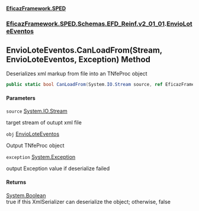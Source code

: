 #### [EficazFramework.SPED](EficazFrameworkSPED.md 'EficazFramework SPED')
### [EficazFramework.SPED.Schemas.EFD_Reinf.v2_01_01](EficazFramework.SPED.Schemas.EFD_Reinf.v2_01_01.md 'EficazFramework.SPED.Schemas.EFD_Reinf.v2_01_01').[EnvioLoteEventos](EficazFramework.SPED.Schemas.EFD_Reinf.v2_01_01/EnvioLoteEventos.md 'EficazFramework.SPED.Schemas.EFD_Reinf.v2_01_01.EnvioLoteEventos')

## EnvioLoteEventos.CanLoadFrom(Stream, EnvioLoteEventos, Exception) Method

Deserializes xml markup from file into an TNfeProc object

```csharp
public static bool CanLoadFrom(System.IO.Stream source, ref EficazFramework.SPED.Schemas.EFD_Reinf.v2_01_01.EnvioLoteEventos obj, ref System.Exception exception);
```
#### Parameters

<a name='EficazFramework.SPED.Schemas.EFD_Reinf.v2_01_01.EnvioLoteEventos.CanLoadFrom(System.IO.Stream,EficazFramework.SPED.Schemas.EFD_Reinf.v2_01_01.EnvioLoteEventos,System.Exception).source'></a>

`source` [System.IO.Stream](https://docs.microsoft.com/en-us/dotnet/api/System.IO.Stream 'System.IO.Stream')

target stream of outupt xml file

<a name='EficazFramework.SPED.Schemas.EFD_Reinf.v2_01_01.EnvioLoteEventos.CanLoadFrom(System.IO.Stream,EficazFramework.SPED.Schemas.EFD_Reinf.v2_01_01.EnvioLoteEventos,System.Exception).obj'></a>

`obj` [EnvioLoteEventos](EficazFramework.SPED.Schemas.EFD_Reinf.v2_01_01/EnvioLoteEventos.md 'EficazFramework.SPED.Schemas.EFD_Reinf.v2_01_01.EnvioLoteEventos')

Output TNfeProc object

<a name='EficazFramework.SPED.Schemas.EFD_Reinf.v2_01_01.EnvioLoteEventos.CanLoadFrom(System.IO.Stream,EficazFramework.SPED.Schemas.EFD_Reinf.v2_01_01.EnvioLoteEventos,System.Exception).exception'></a>

`exception` [System.Exception](https://docs.microsoft.com/en-us/dotnet/api/System.Exception 'System.Exception')

output Exception value if deserialize failed

#### Returns
[System.Boolean](https://docs.microsoft.com/en-us/dotnet/api/System.Boolean 'System.Boolean')  
true if this XmlSerializer can deserialize the object; otherwise, false